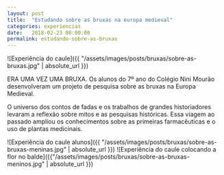 ```yaml
---
layout: post
title:  "Estudando sobre as bruxas na europa medieval"
categories: experiencias
date:   2018-02-23 08:00:00
permalink: estudando-sobre-as-bruxas
---
```


![Experiência do caule]({{ "/assets/images/posts/bruxas/sobre-as-bruxas.jpg" | absolute_url }})

ERA UMA VEZ UMA BRUXA. Os alunos do 7º ano do Colégio Nini Mourão desenvolveram um projeto de pesquisa sobre as bruxas na Europa Medieval.

O universo dos contos de fadas e os trabalhos de grandes historiadores levaram a reflexão sobre mitos e as pesquisas históricas. Essa viagem ao passado ampliou os conhecimentos sobre as primeiras farmacêuticas e o uso de plantas medicinais.

![Experiência do caule alunos]({{ "/assets/images/posts/bruxas/sobre-as-bruxas-meninas.jpg" | absolute_url }})
![Experiência do caule colocando a flor no balde]({{"/assets/images/posts/bruxas/sobre-as-bruxas-meninos.jpg" | absolute_url }})
